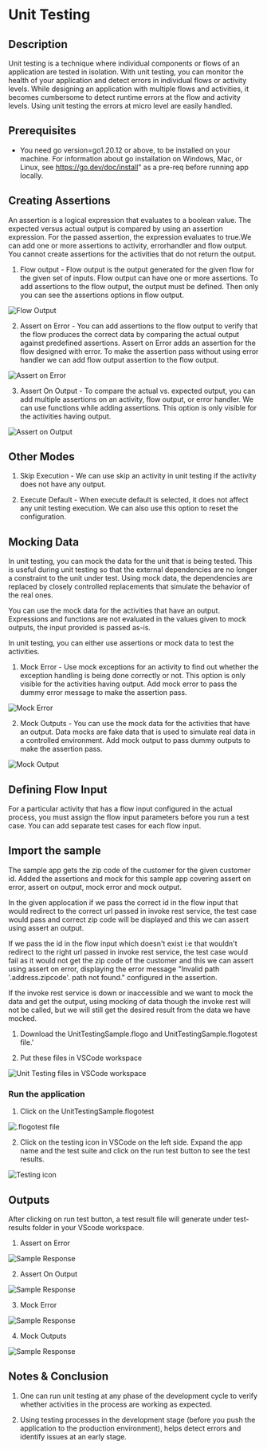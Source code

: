 # Unit Testing


## Description

Unit testing is a technique where individual components or flows of an application are tested in isolation. With unit testing, you can monitor the health of your application and detect errors in individual flows or activity levels. While designing an application with multiple flows and activities, it becomes cumbersome to detect runtime errors at the flow and activity levels. Using unit testing the errors at micro level are easily handled.

## Prerequisites

* You need go version=go1.20.12 or above, to be installed on your machine. For information about go installation on Windows, Mac, or Linux, see https://go.dev/doc/install" as a pre-req before running app locally.


## Creating Assertions

An assertion is a logical expression that evaluates to a boolean value. The expected versus actual output is compared by using an assertion expression. For the passed assertion, the expression evaluates to true.We can add one or more assertions to activity, errorhandler and flow output. You cannot create assertions for the activities that do not return the output. 

1. Flow output - Flow output is the output generated for the given flow for the given set of inputs. Flow output can have one or more assertions. To add assertions to the flow output, the output must be defined. Then only you can see the assertions options in flow output. 

![Flow Output](../import-screenshots/VSCode/flowoutput.png)


2. Assert on Error - You can add assertions to the flow output to verify that the flow produces the correct data by comparing the actual output against predefined assertions. Assert on Error adds an assertion for the flow designed with error. To make the assertion pass without using error handler we can add flow output assertion to the flow output. 

![Assert on Error](../import-screenshots/VSCode/assertonerror.png)

3. Assert On Output - To compare the actual vs. expected output, you can add multiple assertions on an activity, flow output, or error handler. We can use functions while adding assertions. This option is only visible for the activities having output.

![Assert on Output](../import-screenshots/VSCode/assertonoutput.png)

## Other Modes

1. Skip Execution - We can use skip an activity in unit testing if the activity does not have any output. 


2. Execute Default - When execute default is selected, it does not affect any unit testing execution. We can also use this option to reset the configuration.

## Mocking Data
In unit testing, you can mock the data for the unit that is being tested. This is useful during unit testing so that the external dependencies are no longer a constraint to the unit under test. Using mock data, the dependencies are replaced by closely controlled replacements that simulate the behavior of the real ones.

You can use the mock data for the activities that have an output. Expressions and functions are not evaluated in the values given to mock outputs, the input provided is passed as-is.

In unit testing, you can either use assertions or mock data to test the activities.

1. Mock Error - Use mock exceptions for an activity to find out whether the exception handling is being done correctly or not. This option is only visible for the activities having output. Add mock error to pass the dummy error message to make the assertion pass.

![Mock Error](../import-screenshots/VSCode/mockerror.png)

2. Mock Outputs - You can use the mock data for the activities that have an output. Data mocks are fake data that is used to simulate real data in a controlled environment. Add mock output to pass dummy outputs to make the assertion pass.

![Mock Output](../import-screenshots/VSCode/mockoutput.png)

## Defining Flow Input
For a particular activity that has a flow input configured in the actual process, you must assign the flow input parameters before you run a test case. You can add separate test cases for each flow input.

## Import the sample

The sample app gets the zip code of the customer for the given customer id. Added the assertions and mock for this sample app covering assert on error, assert on output, mock error and mock output.

In the given applocation if we pass the correct id in the flow input that would redirect to the correct url passed in invoke rest service, the test case would pass and correct zip code will be displayed and this we can assert using assert an output.

If we pass the id in the flow input which doesn't exist i:e that wouldn't redirect to the right url passed in invoke rest service, the test case would fail as it would not get the zip code of the customer and this we can assert using assert on error, displaying the error message "Invalid path '.address.zipcode'. path not found." configured in the assertion.

If the invoke rest service is down or inaccessible and we want to mock the data and get the output, using mocking of data though the invoke rest will not be called, but we will still get the desired result from the data we have mocked.




1. Download the UnitTestingSample.flogo and UnitTestingSample.flogotest file.'

2. Put these files in VSCode workspace

![Unit Testing files in VSCode workspace](../import-screenshots/VSCode/import.png)



### Run the application

1. Click on the UnitTestingSample.flogotest

![.flogotest file](../import-screenshots/VSCode/testing.png)

2. Click on the testing icon in VSCode on the left side. Expand the app name and the test suite and click on the run test button to see the test results.

![Testing icon](../import-screenshots/VSCode/testing1.png)




## Outputs

After clicking on run test button, a test result file will generate under test-results folder in your VScode workspace.

1. Assert on Error

![Sample Response](../import-screenshots/VSCode/assertonerrorresult.png)

2. Assert On Output

![Sample Response](../import-screenshots/VSCode/assertonoutputresult.png)

3. Mock Error

![Sample Response](../import-screenshots/VSCode/mockerrorresult.png)

4. Mock Outputs

![Sample Response](../import-screenshots/VSCode/mockoutputresult.png)


## Notes & Conclusion

1. One can run unit testing at any phase of the development cycle to verify whether activities in the process are working as expected.

2. Using testing processes in the development stage (before you push the application to the production environment), helps detect errors and identify issues at an early stage.

